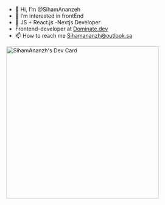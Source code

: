 - 👋 Hi, I’m @SihamAnanzeh
- 👀 I’m interested in frontEnd 
- 🌱 JS + React.js -Nextjs Developer 
- Frontend-developer at <a href="https://www.dominate.dev/">Dominate.dev</a>
- 📫 How to reach me Sihamananzh@outlook.sa

<a href="https://app.daily.dev/Siham2000"><img src="https://api.daily.dev/devcards/cbddf33795e3493b933376a76614442b.png?r=n0o" width="400" alt="SihamAnanzh's Dev Card"/></a>
